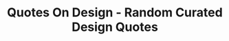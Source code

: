 ---
description: 设计领域的鸡汤。靠这个能饱？
layout: post
results:
- artistId: 1000110315
  version: '1.0'
  primaryGenreName: Entertainment
  genreIds:
  - '6016'
  - '6012'
  artworkUrl60: http://is4.mzstatic.com/image/thumb/Purple127/v4/d1/84/e9/d184e9b2-973a-8e32-3045-de6c53a902ea/source/60x60bb.jpg
  minimumOsVersion: '10.3'
  appletvScreenshotUrls: &a []
  sellerName: Kevin Horvath
  supportedDevices:
  - iPad2Wifi-iPad2Wifi
  - iPad23G-iPad23G
  - iPhone4S-iPhone4S
  - iPadThirdGen-iPadThirdGen
  - iPadThirdGen4G-iPadThirdGen4G
  - iPhone5-iPhone5
  - iPodTouchFifthGen-iPodTouchFifthGen
  - iPadFourthGen-iPadFourthGen
  - iPadFourthGen4G-iPadFourthGen4G
  - iPadMini-iPadMini
  - iPadMini4G-iPadMini4G
  - iPhone5c-iPhone5c
  - iPhone5s-iPhone5s
  - iPadAir-iPadAir
  - iPadAirCellular-iPadAirCellular
  - iPadMiniRetina-iPadMiniRetina
  - iPadMiniRetinaCellular-iPadMiniRetinaCellular
  - iPhone6-iPhone6
  - iPhone6Plus-iPhone6Plus
  - iPadAir2-iPadAir2
  - iPadAir2Cellular-iPadAir2Cellular
  - iPadMini3-iPadMini3
  - iPadMini3Cellular-iPadMini3Cellular
  - iPodTouchSixthGen-iPodTouchSixthGen
  - iPhone6s-iPhone6s
  - iPhone6sPlus-iPhone6sPlus
  - iPadMini4-iPadMini4
  - iPadMini4Cellular-iPadMini4Cellular
  - iPadPro-iPadPro
  - iPadProCellular-iPadProCellular
  - iPadPro97-iPadPro97
  - iPadPro97Cellular-iPadPro97Cellular
  - iPhoneSE-iPhoneSE
  - iPhone7-iPhone7
  - iPhone7Plus-iPhone7Plus
  - iPad611-iPad611
  - iPad612-iPad612
  - iPad71-iPad71
  - iPad72-iPad72
  - iPad73-iPad73
  - iPad74-iPad74
  genres:
  - 娱乐
  - 生活
  currentVersionReleaseDate: '2017-06-14T22:43:53Z'
  trackName: Quotes On Design - Random Curated Design Quotes
  isVppDeviceBasedLicensingEnabled: true
  description: A curated list of random design quotes.
  price: 0
  trackId: 1247688995
  releaseDate: '2017-06-14T22:43:53Z'
  advisories: *a
  screenshotUrls:
  - http://a4.mzstatic.com/us/r30/Purple117/v4/9c/1a/7a/9c1a7a1d-09d2-ebb8-36ca-2a8760b9c091/screen696x696.jpeg
  - http://a5.mzstatic.com/us/r30/Purple127/v4/c1/cb/ce/c1cbcef8-a3d9-e972-2972-8969cee79bb6/screen696x696.jpeg
  - http://a1.mzstatic.com/us/r30/Purple127/v4/c4/1f/11/c41f11a4-bc2a-3ab0-6403-4984e1a7e015/screen696x696.jpeg
  - http://a4.mzstatic.com/us/r30/Purple117/v4/d5/8b/c3/d58bc34e-77d6-82a3-59a2-53087fa9ce6d/screen696x696.jpeg
  - http://a4.mzstatic.com/us/r30/Purple127/v4/3e/e7/d9/3ee7d974-50f5-c1ef-0196-563bb84de24a/screen696x696.jpeg
  artistViewUrl: https://itunes.apple.com/cn/developer/kevin-horvath/id1000110315?uo=4
  primaryGenreId: 6016
  kind: software
  fileSizeBytes: '17585152'
  bundleId: com.KevinHorvath.QuotesOnDesign
  trackContentRating: 4+
  trackCensoredName: Quotes On Design - Random Curated Design Quotes
  contentAdvisoryRating: 4+
  isGameCenterEnabled: false
  artistName: Kevin Horvath
  languageCodesISO2A:
  - EN
  features:
  - iosUniversal
  wrapperType: software
  artworkUrl512: http://is4.mzstatic.com/image/thumb/Purple127/v4/d1/84/e9/d184e9b2-973a-8e32-3045-de6c53a902ea/source/512x512bb.jpg
  artworkUrl100: http://is4.mzstatic.com/image/thumb/Purple127/v4/d1/84/e9/d184e9b2-973a-8e32-3045-de6c53a902ea/source/100x100bb.jpg
  trackViewUrl: https://geo.itunes.apple.com/cn/app/quotes-on-design-random-curated-design-quotes/id1247688995?mt=8&uo=4
  formattedPrice: 免费
  currency: CNY
  ipadScreenshotUrls:
  - http://a3.mzstatic.com/us/r30/Purple117/v4/92/4f/43/924f43ae-f5ce-78c4-fe53-a4d6b59b7ff0/sc1024x768.jpeg
  - http://a3.mzstatic.com/us/r30/Purple127/v4/1b/cc/ff/1bccfffe-f706-9d6c-b587-b2778d634cb5/sc1024x768.jpeg
  - http://a2.mzstatic.com/us/r30/Purple117/v4/42/06/3b/42063bb3-9aad-302b-4835-6cdda52a7f2e/sc1024x768.jpeg
  - http://a5.mzstatic.com/us/r30/Purple127/v4/2d/78/d1/2d78d1bb-0b23-ca63-2a01-18849baaab44/sc1024x768.jpeg
  - http://a4.mzstatic.com/us/r30/Purple117/v4/42/26/c5/4226c5ba-eef9-b0bb-4106-b01fa6c3cf82/sc1024x768.jpeg
category: 娱乐
tags: tag1
resultCount: 1
title: Quotes On Design - Random Curated Design Quotes

---